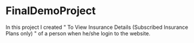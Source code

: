 # FinalDemoProject
In this project I created " To View Insurance Details (Subscribed Insurance Plans only) " of a person when he/she login to the website.
